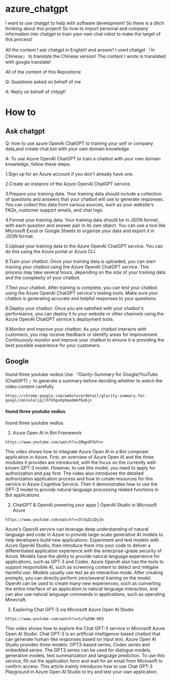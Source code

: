 # azure_chatgpt

I want to use chatgpt to help with software development! So there is a ditch thinking about this project! So how to import personal and company information into chatgpt to train your own chat robot to make the target of this process!

All the content I ask chatgpt in English! and answer! I used chatgpt 『in Chinese』 to translate the Chinese version! The content I wrote is translated with google translate!

All of the content of this Repositorie

Q: Questions asked on behalf of me

A: Reply on behalf of chtpgt!

# How to
## Ask chatgpt
Q: how to use azure OpenAi ChatGPT to training your self or company data,and create chat bot with your own domain knowledge 

A: To use Azure OpenAI ChatGPT to train a chatbot with your own domain knowledge, follow these steps:

  1.Sign up for an Azure account if you don't already have one.

  2.Create an instance of the Azure OpenAI ChatGPT service.

  3.Prepare your training data. Your training data should include a collection of questions and answers that your chatbot will use to generate responses. You can collect this data from various sources, such as your website's FAQs, customer support emails, and chat logs.

  4.Format your training data. Your training data should be in JSON format, with each question and answer pair in its own object. You can use a tool like Microsoft Excel or Google Sheets to organize your data and export it in JSON format.

  5.Upload your training data to the Azure OpenAI ChatGPT service. You can do this using the Azure portal or Azure CLI.

  6.Train your chatbot. Once your training data is uploaded, you can start training your chatbot using the Azure OpenAI ChatGPT service. This process may take several hours, depending on the size of your training data and the complexity of your chatbot.

  7.Test your chatbot. After training is complete, you can test your chatbot using the Azure OpenAI ChatGPT service's testing tools. Make sure your chatbot is generating accurate and helpful responses to your questions.

  8.Deploy your chatbot. Once you are satisfied with your chatbot's performance, you can deploy it to your website or other channels using the Azure OpenAI ChatGPT service's deployment tools.

  9.Monitor and improve your chatbot. As your chatbot interacts with customers, you may receive feedback or identify areas for improvement. Continuously monitor and improve your chatbot to ensure it is providing the best possible experience for your customers.
  
  ## Google
  found three youtube vedios
    Use 『Glarity-Summary for Google/YouTube (ChatGPT) 』to generate a summary before deciding whether to watch the video content carefully
    
    https://chrome.google.com/webstore/detail/glarity-summary-for-googl/cmnlolelipjlhfkhpohphpedmkfbobjc
  #### found three youtube vedios
  found three youtube vedios
  1. Azure Open AI in Bot Framework 
  
    https://www.youtube.com/watch?v=1MqpdFGUYxc
  
  This video shows how to integrate Azure Open AI in a Bot composer application in Azure. First, an overview of Azure Open AI and the three modules it provides are introduced, with the focus on the currently well-known GPT-3 model. However, to use this model, you need to apply for authorization and pay first. The video also introduces the detailed authorization application process and how to create resources for this service in Azure Cognitive Service. Then it demonstrates how to use the GPT-3 model to provide natural language processing related functions in Bot applications.
  
  
  2. ChatGPT & OpenAI powering your apps | OpenAI Studio in Microsoft Azure
  
    https://www.youtube.com/watch?v=3t3qZu1Dy1k
    
   Azure's OpenAI service can leverage deep understanding of natural language and code in Azure to provide large-scale generative AI models to help developers build new applications. Experiment and test models with Azure OpenAI Studio, then introduce them into your code to deliver a differentiated application experience with the enterprise-grade security of Azure. Models have the ability to provide natural language experience for applications, such as GPT-3 and Codex. Azure OpenAI also has the tools to support responsible AI, such as screening content to detect and mitigate harmful use. Models usually use text as an interactive mode. After creating prompts, you can directly perform zero/several training on the model. OpenAI can be used to create many new experiences, such as converting the entire interface of an application to natural language interaction, and can also use natural language commands in applications, such as operating Minecraft.
  
  
  3. Exploring Chat GPT-3 via Microsoft Azure Open AI Studio
  
    https://www.youtube.com/watch?v=tu7qZ8W-HEQ

  This video shows how to explore the Chat GPT-3 service in Microsoft Azure Open AI Studio. Chat GPT-3 is an artificial intelligence-based chatbot that can generate human-like responses based on input text. Azure Open AI Studio provides three models: GPT3-based series, Codex series and embedded series. The GPT3 series can be used for dialogue models, generative models, text summarization and language prediction. To use this service, fill out the application form and wait for an email from Microsoft to confirm access. This article mainly introduces how to use Chat GPT-3 Playground in Azure Open AI Studio to try and test your own application.
